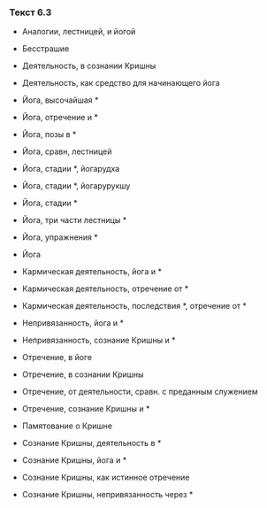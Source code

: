 ### Текст 6.3

- Аналогии, лестницей, и йогой

- Бесстрашие

- Деятельность, в сознании Кришны

- Деятельность, как средство для начинающего йога

- Йога, высочайшая *

- Йога, отречение и *

- Йога, позы в *

- Йога, сравн, лестницей

- Йога, стадии *, йогарудха

- Йога, стадии *, йогарурукшу

- Йога, стадии *

- Йога, три части лестницы *

- Йога, упражнения *

- Йога

- Кармическая деятельность, йога и *

- Кармическая деятельность, отречение от *

- Кармическая деятельность, последствия *, отречение от *

- Непривязанность, йога и *

- Непривязанность, сознание Кришны и *

- Отречение, в йоге

- Отречение, в сознании Кришны

- Отречение, от деятельности, сравн. с преданным служением

- Отречение, сознание Кришны и *

- Памятование о Кришне

- Сознание Кришны, деятельность в *

- Сознание Кришны, йога и *

- Сознание Кришны, как истинное отречение

- Сознание Кришны, непривязанность через *
	
